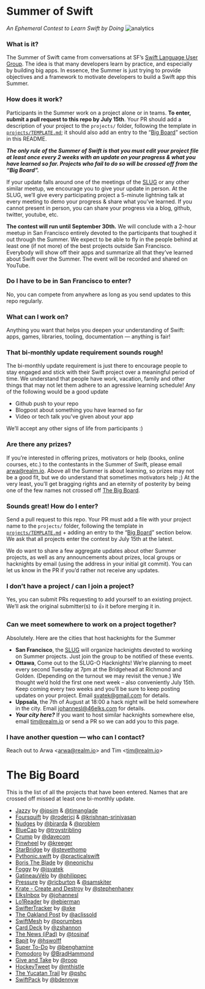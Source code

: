 Summer of Swift
===============

_An Ephemeral Contest to Learn Swift by Doing_ ![analytics](https://ga-beacon.appspot.com/UA-50247013-2/summer-of-swift/README?pixel)

### What is it?

The Summer of Swift came from conversations at SF’s [Swift Language User Group](http://www.meetup.com/swift-language). The idea is that many developers learn by practice, and especially by building big apps. In essence, the Summer is just trying to provide objectives and a framework to motivate developers to build a Swift app this Summer.

### How does it work?

Participants in the Summer work on a project alone or in teams. **To enter, submit a pull request to this repo by July 15th**. Your PR should add a description of your project to the `projects/` folder, following the template in [`projects/TEMPLATE.md`](projects/TEMPLATE.md); it should also add an entry to the “[Big Board](#the-big-board)” section in this README.

**_The only rule of the Summer of Swift is that you must edit your project file at least once every 2 weeks with an update on your progress & what you have learned so far. Projects who fail to do so will be crossed off from the “Big Board”._**

If your update falls around one of the meetings of the [SLUG](http://www.meetup.com/swift-language) or any other similar meetup, we encourage you to give your update in person. At the SLUG, we’ll give every participating project a 5-minute lightning talk at every meeting to demo your progress & share what you’ve learned. If you cannot present in person, you can share your progress via a blog, github, twitter, youtube, etc.

**The contest will run until September 30th.**
We will conclude with a 2-hour meetup in San Francisco entirely devoted to the participants that toughed it out through the Summer. We expect to be able to fly in the people behind at least one (if not more) of the best projects outside San Francisco. Everybody will show off their apps and summarize all that they’ve learned about Swift over the Summer. The event will be recorded and shared on YouTube.

### Do I have to be in San Francisco to enter?

No, you can compete from anywhere as long as you send updates to this repo regularly.

### What can I work on?

Anything you want that helps you deepen your understanding of Swift: apps, games, libraries, tooling, documentation — anything is fair!

### That bi-monthly update requirement sounds rough!

The bi-monthly update requirement is just there to encourage people to stay engaged and stick with their Swift project over a meaningful period of time. We understand that people have work, vacation, family and other things that may not let them adhere to an agressive learning schedule! Any of the following would be a good update
- Github push to your repo
- Blogpost about something you have learned so far
- Video or tech talk you’ve given about your app

We’ll accept any other signs of life from participants :)

### Are there any prizes?

If you’re interested in offering prizes, motivators or help (books, online courses, etc.) to the contestants in the Summer of Swift, please email arwa@realm.io. Above all the Summer is about learning, so prizes may not be a good fit, but we do understand that sometimes motivators help ;) At the very least, you’ll get bragging rights and an eternity of posterity by being one of the few names not crossed off [The Big Board](#the-big-board).

### Sounds great! How do I enter?

Send a pull request to this repo. Your PR must add a file with your project name to the `projects/` folder, following the template in [`projects/TEMPLATE.md`](projects/TEMPLATE.md) + adding an entry to the “[Big Board](#the-big-board)” section below. We ask that all projects enter the contest by July 15th at the latest.

We do want to share a few aggregate updates about other Summer projects, as well as any announcements about prizes, local groups or hacknights by email (using the address in your initial git commit). You can let us know in the PR if you’d rather not receive any updates.

### I don’t have a project / can I join a project?

Yes, you can submit PRs requesting to add yourself to an existing project. We’ll ask the original submitter(s) to :+1: it before merging it in.

### Can we meet somewhere to work on a project together?

Absolutely. Here are the cities that host hacknights for the Summer
- **San Francisco**, the [SLUG](http://www.meetup.com/swift-language/) will organize hacknights devoted to working on Summer projects. Just join the group to be notified of these events.
- **Ottawa**, Come out to the SLUG-O Hacknights! We’re planning to meet every second Tuesday at 7pm at the Bridgehead at Richmond and Golden. (Depending on the turnout we may revisit the venue.) We thought we’d hold the first one next week – also conveniently July 15th. Keep coming every two weeks and you’ll be sure to keep posting updates on your project. Email svatek@gmail.com for details.
- **Uppsala**, the 7th of August at 18:00 a hack night will be held somewhere in the city. Email johannesl@46elks.com for details.
- **_Your city here?_** If you want to host similar hacknights somewhere else, email tim@realm.io or send a PR so we can add you to this page.

### I have another question — who can I contact?

Reach out to Arwa \<arwa@realm.io\> and Tim \<tim@realm.io\>

# The Big Board

This is the list of all the projects that have been entered. Names that are crossed off missed at least one bi-monthly update.

- [Jazzy](projects/jazzy.md) by [@jpsim](https://github.com/jpsim) & [@timanglade](https://github.com/timanglade)
- [Foursquift](projects/foursquift.md) by [@rodericj](https://github.com/rodericj) & [@krishnan-srinivasan](http://github.com/krishnan-srinivasan)
- [Nudges](projects/nudges.md) by [@birarda](https://github.com/birarda) & [@problem](https://github.com/problem)
- [BlueCap](projects/bluecap.md) by [@troystribling](https://github.com/troystribling)
- [Crump](projects/crump.md) by [@davecom](https://github.com/davecom)
- [Pinwheel](projects/pinwheel.md) by [@kreeger](https://github.com/kreeger)
- [StarBridge](projects/starbridge.md) by [@stevethomp](https://github.com/stevethomp)
- [Pythonic.swift](projects/Pythonic.swift.md) by [@practicalswift](https://github.com/practicalswift)
- [Boris The Blade](projects/boris-the-blade.md) by [@neonichu](https://github.com/neonichu)
- [Foggy](projects/foggy.md) by [@jsvatek](https://github.com/jsvatek)
- [GatineauVélo](projects/GatineauVélo.md) by [@philippec](https://github.com/philippec)
- [Pressure](projects/pressure.md) by [@ricburton](https://github.com/ricburton) & [@samskiter](https://github.com/samskiter)
- [Krate - Create and Destroy](projects/krate.md) by [@stephenhaney](https://github.com/stephenhaney)
- [ElksInbox](projects/ElksInbox.md) by [@johannesl](https://github.com/johannesl)
- [Lo1Reader](projects/Lo1Reader.md) by [@ebierman](https://github.com/ebierman)
- [SwifterTracker](projects/SwifterTracker.md) by [@xke](https://github.com/xke)
- [The Oakland Post](projects/The%20Oakland%20Post.md) by [@aclissold](https://github.com/aclissold)
- [SwiftMesh](projects/swiftmesh.md) by [@porumbes](https://github.com/porumbes)
- [Card Deck](projects/card-deck.md) by [@zshannon](https://github.com/zshannon)
- [The News (iPad)](projects/thenews-ipad.md) by [@tosinaf](https://github.com/tosinaf)
- [Bapit](projects/Bapit.md) by [@hswolff](https://github.com/hswolff)
- [Super To-Do](projects/super-to-do.md) by [@benghamine](https://github.com/dunphyben)
- [Pomodoro](projects/Pomodoro.md) by [@BradHammond](https://github.com/BradHammond)
- [Give and Take](/projects/GiveAndTake.md) by [@roop](https://github.com/roop)
- [HockeyTweet](https://github.com/mthistle/HockeyTweetSwift) by [@mthistle](https://github.com/mthistle)
- [The Yucatan Trail](projects/yucatan.md) by [@pshc](https://github.com/pshc)
- [SwiftPack](projects/SwiftPack.md) by [@bdennyw](https://github.com/briandw)

